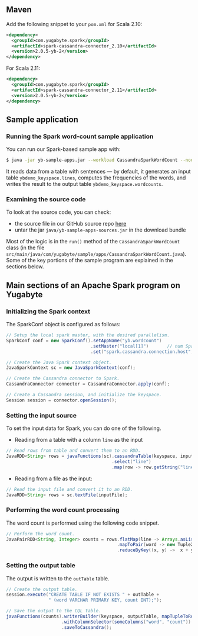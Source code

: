 ## Maven

Add the following snippet to your `pom.xml` for Scala 2.10:

```xml
<dependency>
  <groupId>com.yugabyte.spark</groupId>
  <artifactId>spark-cassandra-connector_2.10</artifactId>
  <version>2.0.5-yb-2</version>
</dependency>
```

For Scala 2.11:

```xml
<dependency>
  <groupId>com.yugabyte.spark</groupId>
  <artifactId>spark-cassandra-connector_2.11</artifactId>
  <version>2.0.5-yb-2</version>
</dependency>
```

## Sample application

### Running the Spark word-count sample application

You can run our Spark-based sample app with:

```sh
$ java -jar yb-sample-apps.jar --workload CassandraSparkWordCount --nodes 127.0.0.1:9042
```

It reads data from a table with sentences — by default, it generates an input table `ybdemo_keyspace.lines`, computes the frequencies of the words, and writes the result to the output table `ybdemo_keyspace.wordcounts`.

### Examining the source code

To look at the source code, you can check:

- the source file in our GitHub source repo [here](https://github.com/yugabyte/yugabyte-db/blob/master/java/yb-loadtester/src/main/java/com/yugabyte/sample/apps/CassandraSparkWordCount.java)
- untar the jar `java/yb-sample-apps-sources.jar` in the download bundle

Most of the logic is in the `run()` method of the `CassandraSparkWordCount` class (in the file `src/main/java/com/yugabyte/sample/apps/CassandraSparkWordCount.java`). Some of the key portions of the sample program are explained in the sections below.

## Main sections of an Apache Spark program on Yugabyte

### Initializing the Spark context

The SparkConf object is configured as follows:

```java
// Setup the local spark master, with the desired parallelism.
SparkConf conf = new SparkConf().setAppName("yb.wordcount")
                                .setMaster("local[1]")       // num Spark threads
                                .set("spark.cassandra.connection.host", hostname);

// Create the Java Spark context object.
JavaSparkContext sc = new JavaSparkContext(conf);

// Create the Cassandra connector to Spark.
CassandraConnector connector = CassandraConnector.apply(conf);

// Create a Cassandra session, and initialize the keyspace.
Session session = connector.openSession();
```

### Setting the input source

To set the input data for Spark, you can do one of the following.

- Reading from a table with a column `line` as the input

```java
// Read rows from table and convert them to an RDD.
JavaRDD<String> rows = javaFunctions(sc).cassandraTable(keyspace, inputTable)
                                        .select("line")
                                        .map(row -> row.getString("line"));
```

- Reading from a file as the input:

```java
// Read the input file and convert it to an RDD.
JavaRDD<String> rows = sc.textFile(inputFile);
```

### Performing the word count processing

The word count is performed using the following code snippet.

```java
// Perform the word count.
JavaPairRDD<String, Integer> counts = rows.flatMap(line -> Arrays.asList(line.split(" ")).iterator())
                                          .mapToPair(word -> new Tuple2<String, Integer>(word, 1))
                                          .reduceByKey((x, y) ->  x + y);
```

### Setting the output table

The output is written to the `outTable` table.

```java
// Create the output table.
session.execute("CREATE TABLE IF NOT EXISTS " + outTable +
                " (word VARCHAR PRIMARY KEY, count INT);");

// Save the output to the CQL table.
javaFunctions(counts).writerBuilder(keyspace, outputTable, mapTupleToRow(String.class, Integer.class))
                     .withColumnSelector(someColumns("word", "count"))
                     .saveToCassandra();
```
